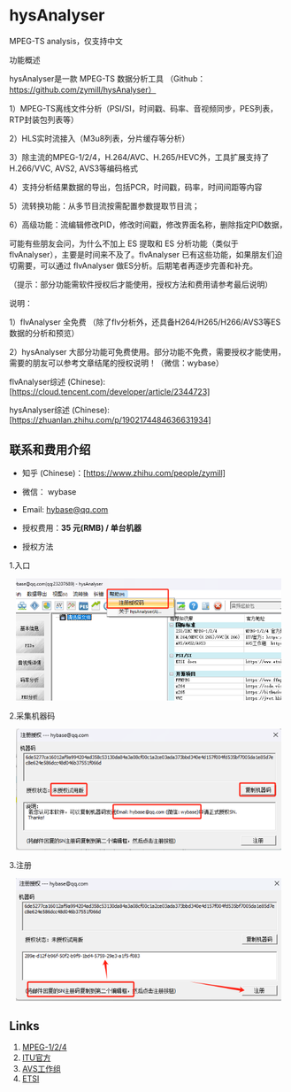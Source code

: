 # hysAnalyser 

MPEG-TS analysis，仅支持中文

功能概述

hysAnalyser是一款 MPEG-TS 数据分析工具 （Github：https://github.com/zymill/hysAnalyser）

1）MPEG-TS离线文件分析（PSI/SI，时间戳、码率、音视频同步，PES列表，RTP封装包列表等）

2）HLS实时流接入（M3u8列表，分片缓存等分析）

3）除主流的MPEG-1/2/4，H.264/AVC、H.265/HEVC外，工具扩展支持了 H.266/VVC, AVS2, AVS3等编码格式 

4）支持分析结果数据的导出，包括PCR，时间戳，码率，时间间距等内容

5）流转换功能：从多节目流按需配置参数提取节目流；

6）高级功能：流编辑修改PID，修改时间戳，修改界面名称，删除指定PID数据，

可能有些朋友会问，为什么不加上 ES 提取和 ES 分析功能（类似于 flvAnalyser），主要是时间来不及了。flvAnalyser 已有这些功能，如果朋友们迫切需要，可以通过 flvAnalyser 做ES分析。后期笔者再逐步完善和补充。

（提示：部分功能需软件授权后才能使用，授权方法和费用请参考最后说明）

说明：

1）flvAnalyser 全免费 （除了flv分析外，还具备H264/H265/H266/AVS3等ES数据的分析和预览）

2）hysAnalyser 大部分功能可免费使用。部分功能不免费，需要授权才能使用，需要的朋友可以参考文章结尾的授权说明！（微信：wybase）

  flvAnalyser综述 (Chinese): [https://cloud.tencent.com/developer/article/2344723]
  
  hysAnalyser综述 (Chinese): [https://zhuanlan.zhihu.com/p/1902174484636631934]


## 联系和费用介绍

  * 知乎 (Chinese)：[https://www.zhihu.com/people/zymill]

  * 微信： wybase

  * Email: hybase@qq.com

  * 授权费用：**35 元(RMB) / 单台机器**

  * 授权方法

  1.入口
  
<center class="half">
    <img src="image/auth_001.png" width="480"/>
</center>
  
  2.采集机器码

<center class="half">
    <img src="image/auth_002.png" width="480"/>
</center>
  
  3.注册

<center class="half">
    <img src="image/auth_003.png" width="480"/>
</center>

## Links

1. [MPEG-1/2/4](https://mpeg.chiariglione.org/)
2. [ITU官方](https://www.itu.int/rec/T-REC-H/en)
3. [AVS工作组](https://www.avs.org.cn/)
4. [ETSI](https://www.etsi.org/deliver/)

